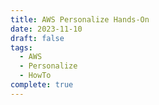 ```yaml
---
title: AWS Personalize Hands-On
date: 2023-11-10
draft: false
tags:
  - AWS
  - Personalize
  - HowTo
complete: true
---
```

